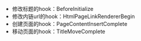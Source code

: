 - 修改标题的hook：BeforeInitialize
- 修改内链url的hook：HtmlPageLinkRendererBegin
- 创建页面的hook：PageContentInsertComplete
- 移动页面的hook：TitleMoveComplete